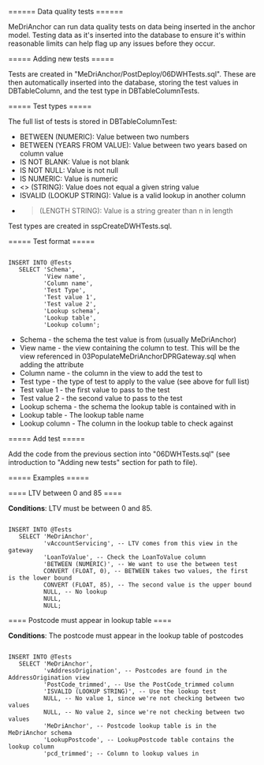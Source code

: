====== Data quality tests ======

MeDriAnchor can run data quality tests on data being inserted in the anchor model. Testing data as it's inserted into the database to ensure it's within reasonable limits can help flag up any issues before they occur.

===== Adding new tests =====

Tests are created in "MeDriAnchor/PostDeploy/06DWHTests.sql". These are then automatically inserted into the database, storing the test values in DBTableColumn, and the test type in DBTableColumnTests.

===== Test types =====

The full list of tests is stored in DBTableColumnTest:

  * BETWEEN (NUMERIC): Value between two numbers
  * BETWEEN (YEARS FROM VALUE): Value between two years based on column value
  * IS NOT BLANK: Value is not blank
  * IS NOT NULL: Value is not null
  * IS NUMERIC: Value is numeric
  * <> (STRING): Value does not equal a given string value
  * ISVALID (LOOKUP STRING): Value is a valid lookup in another column
  * > (LENGTH STRING): Value is a string greater than n in length

Test types are created in sspCreateDWHTests.sql.

===== Test format =====

<code>
INSERT INTO @Tests
   SELECT 'Schema',
          'View name',
          'Column name',
          'Test Type',
          'Test value 1',
          'Test value 2',
          'Lookup schema',
          'Lookup table',
          'Lookup column';
</code>

  * Schema - the schema the test value is from (usually MeDriAnchor)
  * View name - the view containing the column to test. This will be the view referenced in 03PopulateMeDriAnchorDPRGateway.sql when adding the attribute
  * Column name - the column in the view to add the test to
  * Test type - the type of test to apply to the value (see above for full list)
  * Test value 1 - the first value to pass to the test
  * Test value 2 - the second value to pass to the test
  * Lookup schema - the schema the lookup table is contained with in
  * Lookup table - The lookup table name
  * Lookup column - The column in the lookup table to check against

===== Add test =====

Add the code from the previous section into "06DWHTests.sql" (see introduction to "Adding new tests" section for path to file).

===== Examples =====

==== LTV between 0 and 85 ====

**Conditions**: LTV must be between 0 and 85.

<code>
INSERT INTO @Tests
   SELECT 'MeDriAnchor',
          'vAccountServicing', -- LTV comes from this view in the gateway
          'LoanToValue', -- Check the LoanToValue column
          'BETWEEN (NUMERIC)', -- We want to use the between test
          CONVERT (FLOAT, 0), -- BETWEEN takes two values, the first is the lower bound
          CONVERT (FLOAT, 85), -- The second value is the upper bound
          NULL, -- No lookup
          NULL,
          NULL;
</code>

==== Postcode must appear in lookup table ====

**Conditions**: The postcode must appear in the lookup table of postcodes

<code>
INSERT INTO @Tests
   SELECT 'MeDriAnchor',
          'vAddressOrigination', -- Postcodes are found in the AddressOrigination view
          'PostCode_trimmed', -- Use the PostCode_trimmed column
          'ISVALID (LOOKUP STRING)', -- Use the lookup test
          NULL, -- No value 1, since we're not checking between two values
          NULL, -- No value 2, since we're not checking between two values
          'MeDriAnchor', -- Postcode lookup table is in the MeDriAnchor schema
          'LookupPostcode', -- LookupPostcode table contains the lookup column
          'pcd_trimmed'; -- Column to lookup values in
</code>
